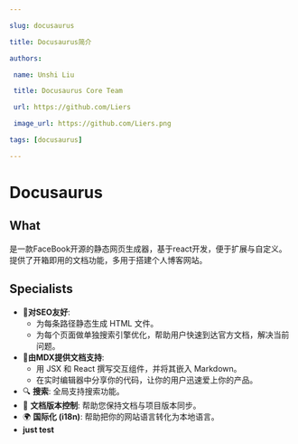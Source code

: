 ```yaml
---

slug: docusaurus

title: Docusaurus简介

authors:

 name: Unshi Liu

 title: Docusaurus Core Team

 url: https://github.com/Liers

 image_url: https://github.com/Liers.png

tags: [docusaurus]

---
```


# Docusaurus

## What

是一款FaceBook开源的静态网页生成器，基于react开发，便于扩展与自定义。提供了开箱即用的文档功能，多用于搭建个人博客网站。

## Specialists

- 🎯**对SEO友好**:
  - 为每条路径静态生成 HTML 文件。
  - 为每个页面做单独搜索引擎优化，帮助用户快速到达官方文档，解决当前问题。
- 📝**由MDX提供文档支持**:
  - 用 JSX 和 React 撰写交互组件，并将其嵌入 Markdown。
  - 在实时编辑器中分享你的代码，让你的用户迅速爱上你的产品。
- 🔍 **搜索**: 全局支持搜索功能。
- 💾 **文档版本控制**: 帮助您保持文档与项目版本同步。
- 🌍 **国际化 (i18n)**: 帮助把你的网站语言转化为本地语言。
- **just test**